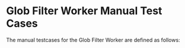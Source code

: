 # Glob Filter Worker Manual Test Cases

The manual testcases for the Glob Filter Worker are defined as follows: